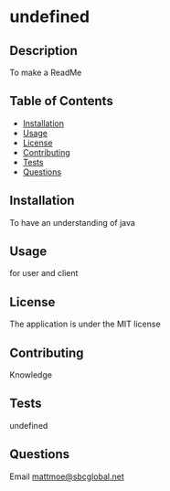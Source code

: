 # undefined

  ## Description
  To make a ReadMe

  ## Table of Contents 
  * [Installation](#installation)
  * [Usage](#usage)
  * [License](#license)
  * [Contributing](#contributing)
  * [Tests](#tests)
  * [Questions](#questions)
  
  ## Installation
  To have an understanding of java

  ## Usage
  for user and client

  ## License
  The application is under the MIT license 

  ## Contributing
  Knowledge

  ## Tests
  undefined
  
  ## Questions
  Email mattmoe@sbcglobal.net 
